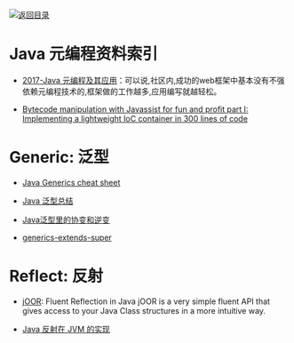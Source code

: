 [![返回目录](https://user-images.githubusercontent.com/5803001/38079637-ff0abcf0-3371-11e8-9b76-ad651620afc7.jpg)](https://github.com/wxyyxc1992/Awesome-Links) 
 
 
# Java 元编程资料索引

- [2017-Java 元编程及其应用](http://tech.youzan.com/java-metaprograming/)：可以说,社区内,成功的web框架中基本没有不强依赖元编程技术的,框架做的工作越多,应用编写就越轻松。

- [Bytecode manipulation with Javassist for fun and profit part I: Implementing a lightweight IoC container in 300 lines of code](http://6me.us/ssw)

# Generic: 泛型

- [Java Generics cheat sheet](http://zeroturnaround.com/rebellabs/java-generics-cheat-sheet/)

- [Java 泛型总结](http://www.tuicool.com/articles/YNZF3ev)

- [Java泛型里的协变和逆变 ](http://ybin.cc/programming/java-variance-in-generics/)

- [generics-extends-super](http://onewebsql.com/blog/generics-extends-super)

# Reflect: 反射

- [jOOR](https://github.com/jOOQ/jOOR): Fluent Reflection in Java jOOR is a very simple fluent API that gives access to your Java Class structures in a more intuitive way.

- [Java 反射在 JVM 的实现](http://www.importnew.com/21211.html)